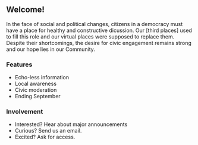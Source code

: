 ## Welcome!

In the face of social and political changes, citizens in a democracy must have a place for healthy and constructive dicussion. Our [third places] used to fill this role and our virtual places were supposed to replace them. Despite their shortcomings, the desire for civic engagement remains strong and our hope lies in our Community. 

### Features

- Echo-less information
- Local awareness
- Civic moderation
- Ending September

### Involvement

- Interested? Hear about major announcements
- Curious? Send us an email.
- Excited? Ask for access.
